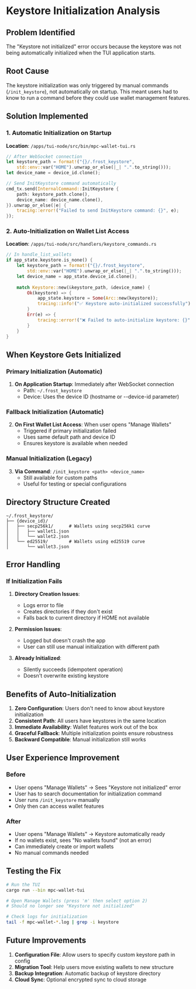 # Keystore Initialization Analysis

## Problem Identified
The "Keystore not initialized" error occurs because the keystore was not being automatically initialized when the TUI application starts.

## Root Cause
The keystore initialization was only triggered by manual commands (`/init_keystore`), not automatically on startup. This meant users had to know to run a command before they could use wallet management features.

## Solution Implemented

### 1. Automatic Initialization on Startup
**Location**: `/apps/tui-node/src/bin/mpc-wallet-tui.rs`

```rust
// After WebSocket connection
let keystore_path = format!("{}/.frost_keystore", 
    std::env::var("HOME").unwrap_or_else(|_| ".".to_string()));
let device_name = device_id.clone();

// Send InitKeystore command automatically
cmd_tx.send(InternalCommand::InitKeystore {
    path: keystore_path.clone(),
    device_name: device_name.clone(),
}).unwrap_or_else(|e| {
    tracing::error!("Failed to send InitKeystore command: {}", e);
});
```

### 2. Auto-Initialization on Wallet List Access
**Location**: `/apps/tui-node/src/handlers/keystore_commands.rs`

```rust
// In handle_list_wallets
if app_state.keystore.is_none() {
    let keystore_path = format!("{}/.frost_keystore", 
        std::env::var("HOME").unwrap_or_else(|_| ".".to_string()));
    let device_name = app_state.device_id.clone();
    
    match Keystore::new(&keystore_path, &device_name) {
        Ok(keystore) => {
            app_state.keystore = Some(Arc::new(keystore));
            tracing::info!("✅ Keystore auto-initialized successfully");
        }
        Err(e) => {
            tracing::error!("❌ Failed to auto-initialize keystore: {}", e);
        }
    }
}
```

## When Keystore Gets Initialized

### Primary Initialization (Automatic)
1. **On Application Startup**: Immediately after WebSocket connection
   - Path: `~/.frost_keystore`
   - Device: Uses the device ID (hostname or --device-id parameter)

### Fallback Initialization (Automatic)
2. **On First Wallet List Access**: When user opens "Manage Wallets"
   - Triggered if primary initialization failed
   - Uses same default path and device ID
   - Ensures keystore is available when needed

### Manual Initialization (Legacy)
3. **Via Command**: `/init_keystore <path> <device_name>`
   - Still available for custom paths
   - Useful for testing or special configurations

## Directory Structure Created

```
~/.frost_keystore/
├── {device_id}/
│   ├── secp256k1/      # Wallets using secp256k1 curve
│   │   ├── wallet1.json
│   │   └── wallet2.json
│   └── ed25519/        # Wallets using ed25519 curve
│       └── wallet3.json
```

## Error Handling

### If Initialization Fails
1. **Directory Creation Issues**: 
   - Logs error to file
   - Creates directories if they don't exist
   - Falls back to current directory if HOME not available

2. **Permission Issues**:
   - Logged but doesn't crash the app
   - User can still use manual initialization with different path

3. **Already Initialized**:
   - Silently succeeds (idempotent operation)
   - Doesn't overwrite existing keystore

## Benefits of Auto-Initialization

1. **Zero Configuration**: Users don't need to know about keystore initialization
2. **Consistent Path**: All users have keystores in the same location
3. **Immediate Availability**: Wallet features work out of the box
4. **Graceful Fallback**: Multiple initialization points ensure robustness
5. **Backward Compatible**: Manual initialization still works

## User Experience Improvement

### Before
- User opens "Manage Wallets" → Sees "Keystore not initialized" error
- User has to search documentation for initialization command
- User runs `/init_keystore` manually
- Only then can access wallet features

### After
- User opens "Manage Wallets" → Keystore automatically ready
- If no wallets exist, sees "No wallets found" (not an error)
- Can immediately create or import wallets
- No manual commands needed

## Testing the Fix

```bash
# Run the TUI
cargo run --bin mpc-wallet-tui

# Open Manage Wallets (press 'm' then select option 2)
# Should no longer see "Keystore not initialized"

# Check logs for initialization
tail -f mpc-wallet-*.log | grep -i keystore
```

## Future Improvements

1. **Configuration File**: Allow users to specify custom keystore path in config
2. **Migration Tool**: Help users move existing wallets to new structure
3. **Backup Integration**: Automatic backup of keystore directory
4. **Cloud Sync**: Optional encrypted sync to cloud storage